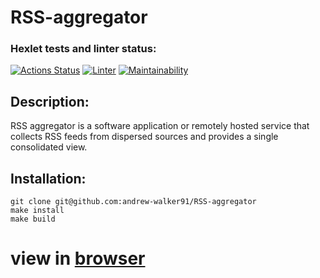 # RSS-aggregator

### Hexlet tests and linter status:
[![Actions Status](https://github.com/RossJeanCarter/frontend-project-11/workflows/hexlet-check/badge.svg)](https://github.com/RossJeanCarter/frontend-project-11/actions)
[![Linter](https://github.com/RossJeanCarter/frontend-project-11/actions/workflows/linter-check.yml/badge.svg)](https://github.com/RossJeanCarter/frontend-project-11/actions/workflows/linter-check.yml)
[![Maintainability](https://api.codeclimate.com/v1/badges/f322a637e778b336a0f2/maintainability)](https://codeclimate.com/github/RossJeanCarter/frontend-project-11/maintainability)

## Description:
RSS aggregator is a software application or remotely hosted service that collects RSS feeds from dispersed sources and provides a single consolidated view.

## Installation:
```
git clone git@github.com:andrew-walker91/RSS-aggregator
make install
make build
```
# view in [browser](https://frontend-project-11-delta-sable.vercel.app/)